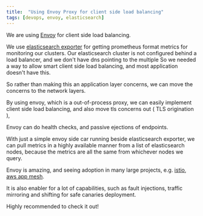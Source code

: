 ```yaml
---
title:  "Using Envoy Proxy for client side load balancing"
tags: [devops, envoy, elasticsearch]
---
```


We are using [Envoy](https://www.envoyproxy.io) for client side load balancing.

We use [elasticsearch exporter](https://github.com/justwatchcom/elasticsearch_exporter) for getting prometheus format metrics for monitoring our clusters. 
Our elasticsearch cluster is not configured behind a load balancer, and we don't have dns pointing to the multiple 
So we needed a way to allow smart client side load balancing, and most application doesn't have this.

So rather than making this an application layer concerns, we can move the concerns to the network layers.

By using envoy, which is a out-of-process proxy, we can easily implement client side load balancing, and also move tls concerns out ( TLS origination ),

Envoy can do health checks, and passive ejections of endpoints.

With just a simple envoy side car running beside elasticsearch exporter, we can pull metrics in a highly available manner from a list of elasticsearch nodes, because the metrics are all the same from whichever nodes we query.

Envoy is amazing, and seeing adoption in many large projects, e.g. [istio](http://istio.io), [aws app mesh](https://aws.amazon.com/app-mesh/). 

It is also enabler for a lot of capabilities, such as fault injections, traffic mirroring and shifting for safe canaries deployment.

Highly recommended to check it out!